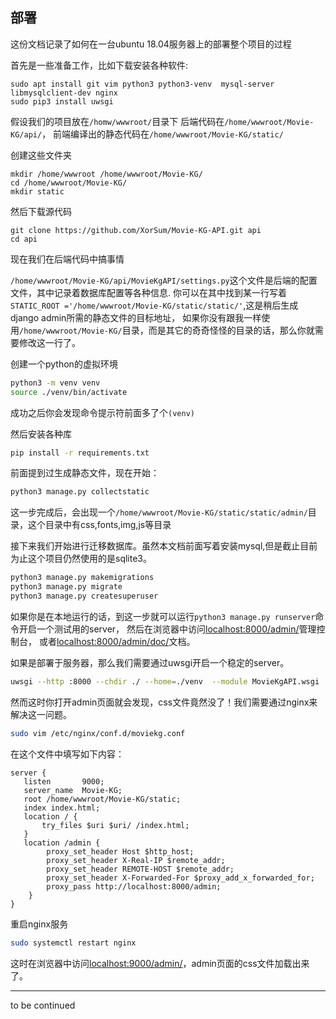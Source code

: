 ## 部署

这份文档记录了如何在一台ubuntu 18.04服务器上的部署整个项目的过程

首先是一些准备工作，比如下载安装各种软件:
```
sudo apt install git vim python3 python3-venv  mysql-server libmysqlclient-dev nginx
sudo pip3 install uwsgi
```
假设我们的项目放在`/homw/wwwroot/`目录下
后端代码在`/home/wwwroot/Movie-KG/api/`，
前端编译出的静态代码在`/home/wwwroot/Movie-KG/static/`

创建这些文件夹
```
mkdir /home/wwwroot /home/wwwroot/Movie-KG/
cd /home/wwwroot/Movie-KG/
mkdir static
```
然后下载源代码
```
git clone https://github.com/XorSum/Movie-KG-API.git api
cd api
```

现在我们在后端代码中搞事情

`/home/wwwroot/Movie-KG/api/MovieKgAPI/settings.py`这个文件是后端的配置文件，其中记录着数据库配置等各种信息.
你可以在其中找到某一行写着`STATIC_ROOT ='/home/wwwroot/Movie-KG/static/static/'`,这是稍后生成django admin所需的静态文件的目标地址，
如果你没有跟我一样使用`/home/wwwroot/Movie-KG/`目录，而是其它的奇奇怪怪的目录的话，那么你就需要修改这一行了。

创建一个python的虚拟环境
```bash
python3 -m venv venv
source ./venv/bin/activate
```
成功之后你会发现命令提示符前面多了个`(venv)`

然后安装各种库
```bash
pip install -r requirements.txt
```

前面提到过生成静态文件，现在开始：
```bash
python3 manage.py collectstatic
```
这一步完成后，会出现一个`/home/wwwroot/Movie-KG/static/static/admin/`目录，这个目录中有css,fonts,img,js等目录

接下来我们开始进行迁移数据库。虽然本文档前面写着安装mysql,但是截止目前为止这个项目仍然使用的是sqlite3。

```bash
python3 manage.py makemigrations
python3 manage.py migrate
python3 manage.py createsuperuser
```

如果你是在本地运行的话，到这一步就可以运行`python3 manage.py runserver`命令开启一个测试用的server，
然后在浏览器中访问[localhost:8000/admin/](localhost:8000/admin/)管理控制台，
或者[localhost:8000/admin/doc/](localhost:8000/admin/doc/)文档。

如果是部署于服务器，那么我们需要通过uwsgi开启一个稳定的server。
```bash
uwsgi --http :8000 --chdir ./ --home=./venv  --module MovieKgAPI.wsgi
```
然而这时你打开admin页面就会发现，css文件竟然没了！我们需要通过nginx来解决这一问题。

```bash
sudo vim /etc/nginx/conf.d/moviekg.conf
```
在这个文件中填写如下内容：
```plain
server {
   listen       9000;
   server_name  Movie-KG;
   root /home/wwwroot/Movie-KG/static; 
   index index.html;
   location / {
       try_files $uri $uri/ /index.html;
   }
   location /admin {
        proxy_set_header Host $http_host;
        proxy_set_header X-Real-IP $remote_addr;
        proxy_set_header REMOTE-HOST $remote_addr;
        proxy_set_header X-Forwarded-For $proxy_add_x_forwarded_for;
        proxy_pass http://localhost:8000/admin;
    }
}
```
重启nginx服务
```bash
sudo systemctl restart nginx
```

这时在浏览器中访问[localhost:9000/admin/](localhost:9000/admin/)，admin页面的css文件加载出来了。

----

to be continued

